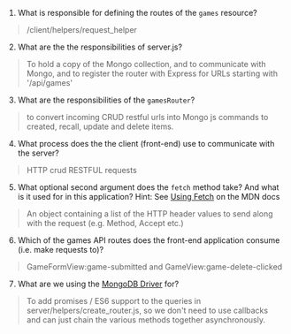 1. What is responsible for defining the routes of the `games` resource?
> /client/helpers/request_helper

2. What are the the responsibilities of server.js?

> To hold a copy of the Mongo collection, and to communicate with Mongo, and to register the router with Express for URLs starting with '/api/games'

3. What are the responsibilities of the `gamesRouter`?

> to convert incoming CRUD restful urls into Mongo js commands to created, recall, update and delete items.

4. What process does the the client (front-end) use to communicate with the server?

> HTTP crud RESTFUL requests

5. What optional second argument does the `fetch` method take? And what is it used for in this application? Hint: See [Using Fetch](https://developer.mozilla.org/en-US/docs/Web/API/Fetch_API/Using_Fetch) on the MDN docs

> An object containing a list of the HTTP header values to send along with the request (e.g. Method, Accept etc.)

6. Which of the games API routes does the front-end application consume (i.e. make requests to)?

> GameFormView:game-submitted and GameView:game-delete-clicked

7. What are we using the [MongoDB Driver](http://mongodb.github.io/node-mongodb-native/) for?

> To add promises / ES6 support to the queries in server/helpers/create_router.js, so we don't need to use callbacks and can just chain the various methods together asynchronously.
